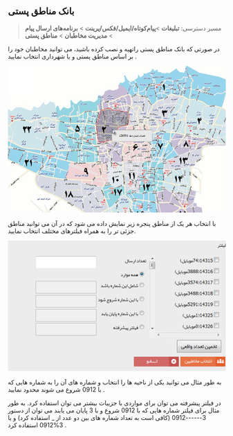﻿## بانک مناطق پستی

> مسیر دسترسی:  **تبلیغات** >**پیام‌کوتاه/ایمیل/فکس/پرینت** > **برنامه‌های ارسال پیام** > **مدیریت مخاطبان** > **مناطق پستی**

در صورتی که بانک مناطق پستی راتهیه و نصب کرده باشید، می توانید مخاطبان خود را بر اساس مناطق پستی و یا شهرداری انتخاب نمایید .

![](TehranPostPart1.jpg)

با انتخاب هر یک از مناطق پنجره زیر نمایش داده می شود که در آن می توانید مناطق جزئی تر را به همراه فیلترهای مختلف انتخاب نمایید.

![](TehranPostPart2.jpg)

به طور مثال می توانید یکی از ناحیه ها را انتخاب و شماره های آن را به شماره هایی که با 0912 شروع می شوند محدود نمایید .

در فیلتر پیشرفته می توان برای مواردی با جزییات بیشتر می توان استفاده کرد. به طور مثال برای فیلتر شماره هایی که با 0912 شروع و با 3 پایان می یابند می توان از دستور  3------0912 (کافی است به تعداد شماره های بین دو عدد از _ استفاده کرد)  و یا 3%0912 استفاده کرد .
